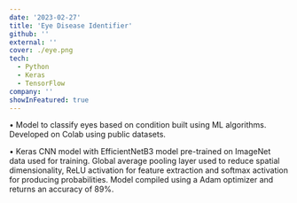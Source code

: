 ```yaml
---
date: '2023-02-27'
title: 'Eye Disease Identifier'
github: ''
external: ''
cover: ./eye.png
tech:
  - Python
  - Keras
  - TensorFlow
company: ''
showInFeatured: true
---
```


• Model to classify eyes based on condition built using ML algorithms. Developed on Colab using public datasets.

• Keras CNN model with EfficientNetB3 model pre-trained on ImageNet data used for training. Global average
pooling layer used to reduce spatial dimensionality, ReLU activation for feature extraction and softmax activation
for producing probabilities. Model compiled using a Adam optimizer and returns an accuracy of 89%.

